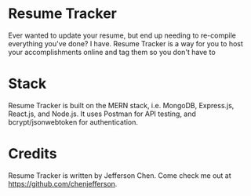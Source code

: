 # Resume Tracker

Ever wanted to update your resume, but end up needing to re-compile everything
you've done? I have. Resume Tracker is a way for you to host your
accomplishments online and tag them so you don't have to 

# Stack

Resume Tracker is built on the MERN stack, i.e. MongoDB, Express.js, React.js,
and Node.js. It uses Postman for API testing, and bcrypt/jsonwebtoken for
authentication.

# Credits

Resume Tracker is written by Jefferson Chen. Come check me out at 
https://github.com/chenjefferson.
